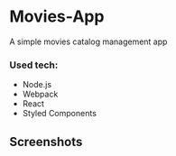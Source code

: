 
# Movies-App

A simple movies catalog management app

### Used tech:

- Node.js
- Webpack
- React
- Styled Components

## Screenshots

